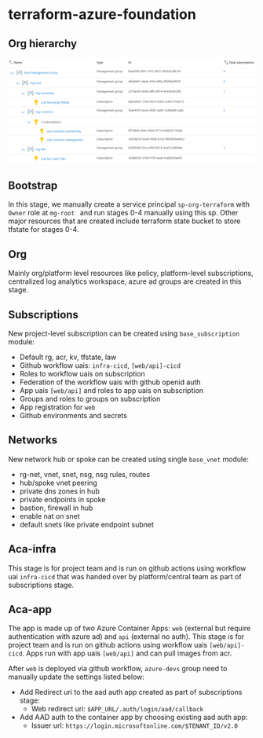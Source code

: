 # terraform-azure-foundation

## Org hierarchy

![Alt text](images/org_hierarchy.png)

## Bootstrap
In this stage, we manually create a service principal ```sp-org-terraform``` with ```Owner``` role at ```mg-root ``` and run stages 0-4 manually using this sp. Other major resources that are created include terraform state bucket to store tfstate for stages 0-4.

## Org
Mainly org/platform level resources like policy, platform-level subscriptions, centralized log analytics workspace, azure ad groups are created in this stage. 

## Subscriptions
New project-level subscription can be created using ```base_subscription``` module:
- Default rg, acr, kv, tfstate, law
- Github workflow uais: ```infra-cicd```, ```[web/api]-cicd```
- Roles to workflow uais on subscription
- Federation of the workflow uais with github openid auth
- App uais ```[web/api]``` and roles to app uais on subscription 
- Groups and roles to groups on subscription
- App registration for ```web```
- Github environments and secrets

## Networks
New network hub or spoke can be created using single ```base_vnet``` module:
- rg-net, vnet, snet, nsg, nsg rules, routes
- hub/spoke vnet peering
- private dns zones in hub
- private endpoints in spoke 
- bastion, firewall in hub
- enable nat on snet
- default snets like private endpoint subnet

## Aca-infra
This stage is for project team and is run on github actions using workflow uai ```infra-cicd``` that was handed over by platform/central team as part of subscriptions stage.

## Aca-app
The app is made up of two Azure Container Apps: ```web``` (external but require authentication with azure ad) and ```api``` (external no auth). This stage is for project team and is run on github actions using workflow uais ```[web/api]-cicd```. Apps run with app uais ```[web/api]``` and can pull images from acr. 

After ```web``` is deployed via github workflow, ```azure-devs``` group need to manually update the settings listed below:
- Add Redirect uri to the aad auth app created as part of subscriptions stage:
    - Web redirect uri: ```$APP_URL/.auth/login/aad/callback```
- Add AAD auth to the container app by choosing existing aad auth app:
    - Issuer url: ```https://login.microsoftonline.com/$TENANT_ID/v2.0```